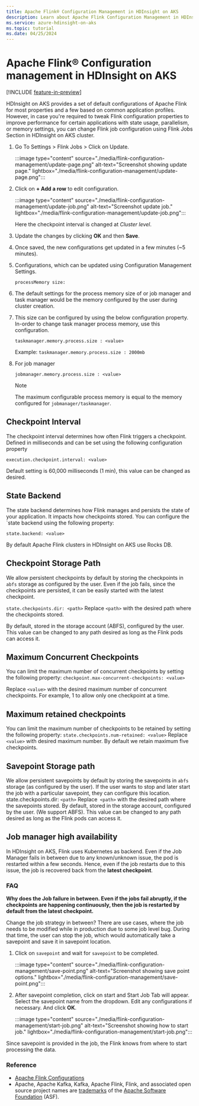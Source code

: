 ```yaml
---
title: Apache Flink® Configuration Management in HDInsight on AKS
description: Learn about Apache Flink Configuration Management in HDInsight on AKS.
ms.service: azure-hdinsight-on-aks
ms.topic: tutorial
ms.date: 04/25/2024
---
```


# Apache Flink® Configuration management in HDInsight on AKS

[!INCLUDE [feature-in-preview](../includes/feature-in-preview.md)]

HDInsight on AKS provides a set of default configurations of Apache Flink for most properties and a few based on common application profiles. However, in case you're required to tweak Flink configuration properties to improve performance for certain applications with state usage, parallelism, or memory settings, you can change Flink job configuration using Flink Jobs Section in HDInsight on AKS cluster.

1. Go To Settings > Flink Jobs > Click on Update.

    :::image type="content" source="./media/flink-configuration-management/update-page.png" alt-text="Screenshot showing update page." lightbox="./media/flink-configuration-management/update-page.png":::

1. Click on **+ Add a row** to edit configuration.

    :::image type="content" source="./media/flink-configuration-management/update-job.png" alt-text="Screenshot update job." lightbox="./media/flink-configuration-management/update-job.png":::
 
    Here the checkpoint interval is changed at *Cluster level*.

1. Update the changes by clicking **OK** and then **Save**.

1. Once saved, the new configurations get updated in a few minutes (~5 minutes).
    
1. Configurations, which can be updated using Configuration Management Settings.
    
    `processMemory size:`
    
1. The default settings for the process memory size of or job manager and task manager would be the memory configured by the user during cluster creation. 
    
1. This size can be configured by using the below configuration property. In-order to change task manager process memory, use this configuration.
    
   `taskmanager.memory.process.size : <value>`
    
   Example:
    `taskmanager.memory.process.size : 2000mb`
    
1. For job manager
    
    `jobmanager.memory.process.size : <value>`
    
    > [!NOTE]
    > The maximum configurable process memory is equal to the memory configured for `jobmanager/taskmanager`. 

## Checkpoint Interval

The checkpoint interval determines how often Flink triggers a checkpoint. Defined in milliseconds and can be set using the following configuration property

`execution.checkpoint.interval: <value>`

Default setting is 60,000 milliseconds (1 min), this value can be changed as desired.

## State Backend

The state backend determines how Flink manages and persists the state of your application. It impacts how checkpoints stored. You can configure the `state backend using the following property:

`state.backend: <value>`

By default Apache Flink clusters in HDInsight on AKS use Rocks DB.

## Checkpoint Storage Path

We allow persistent checkpoints by default by storing the checkpoints in `abfs` storage as configured by the user. Even if the job fails, since the checkpoints are persisted, it can be easily started with the latest checkpoint.

`state.checkpoints.dir: <path>`
Replace `<path>` with the desired path where the checkpoints stored.

By default, stored in the storage account (ABFS), configured by the user. This value can be changed to any path desired as long as the Flink pods can access it.

## Maximum Concurrent Checkpoints

You can limit the maximum number of concurrent checkpoints by setting the following property:
`checkpoint.max-concurrent-checkpoints: <value>`

Replace `<value>` with the desired maximum number of concurrent checkpoints. For example, 1 to allow only one checkpoint at a time.
 
## Maximum retained checkpoints

You can limit the maximum number of checkpoints to be retained by setting the following property:
`state.checkpoints.num-retained: <value>`
Replace `<value>` with desired maximum number. By default we retain maximum five  checkpoints.

## Savepoint Storage path

We allow persistent savepoints by default by storing the savepoints in `abfs` storage (as configured by the user). If the user wants to stop and later start the job with a particular savepoint, they can configure this location.
state.checkpoints.dir: `<path>`
Replace` <path>` with the desired path where the savepoints stored.
By default, stored in the storage account, configured by the user. (We support ABFS). This value can be changed to any path desired as long as the Flink pods can access it.

## Job manager high availability

In HDInsight on AKS, Flink uses Kubernetes as backend. Even if the Job Manager fails in between due to any known/unknown issue, the pod is restarted within a few seconds. Hence, even if the job restarts due to this issue, the job is recovered back from the **latest checkpoint**.

### FAQ

**Why does the Job failure in between.
Even if the jobs fail abruptly, if the checkpoints are happening continuously, then the job is restarted by default from the latest checkpoint.** 

Change the job strategy in between?
There are use cases, where the job needs to be modified while in production due to some job level bug. During that time, the user can stop the job, which would automatically take a savepoint and save it in savepoint location.

1. Click on `savepoint` and wait for `savepoint` to be completed.

    :::image type="content" source="./media/flink-configuration-management/save-point.png" alt-text="Screenshot showing save point options." lightbox="./media/flink-configuration-management/save-point.png":::

1. After savepoint completion, click on start and Start Job Tab will appear. Select the savepoint name from the dropdown. Edit any configurations if necessary. And click **OK**.  

    :::image type="content" source="./media/flink-configuration-management/start-job.png" alt-text="Screenshot showing how to start job." lightbox="./media/flink-configuration-management/start-job.png":::

Since savepoint is provided in the job, the Flink knows from where to start processing the data. 


### Reference
- [Apache Flink Configurations](https://nightlies.apache.org/flink/flink-docs-master/docs/deployment/config/)
- Apache, Apache Kafka, Kafka, Apache Flink, Flink, and associated open source project names are [trademarks](../trademarks.md) of the [Apache Software Foundation](https://www.apache.org/) (ASF).
